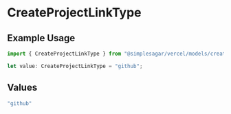 # CreateProjectLinkType

## Example Usage

```typescript
import { CreateProjectLinkType } from "@simplesagar/vercel/models/createprojectop.js";

let value: CreateProjectLinkType = "github";
```

## Values

```typescript
"github"
```